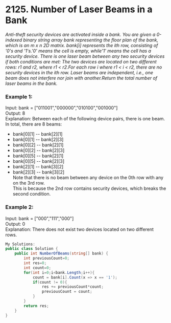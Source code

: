 # 2125. Number of Laser Beams in a Bank
*Anti-theft security devices are activated inside a bank. You are given a 0-indexed binary string array bank representing the floor plan of the bank, 
which is an m x n 2D matrix. bank[i] represents the ith row, consisting of '0's and '1's.'0' means the cell is empty, while'1' means the cell has a security device.
There is one laser beam between any two security devices if both conditions are met:
The two devices are located on two different rows: r1 and r2, where r1 < r2.For each row i where r1 < i < r2, there are no security devices in the ith row.
Laser beams are independent, i.e., one beam does not interfere nor join with another.Return the total number of laser beams in the bank.*

### Example 1:  
Input: bank = ["011001","000000","010100","001000"]  
Output: 8  
Explanation: Between each of the following device pairs, there is one beam. In total, there are 8 beams:  
 * bank[0][1] -- bank[2][1]  
 * bank[0][1] -- bank[2][3]  
 * bank[0][2] -- bank[2][1]  
 * bank[0][2] -- bank[2][3]  
 * bank[0][5] -- bank[2][1]  
 * bank[0][5] -- bank[2][3]  
 * bank[2][1] -- bank[3][2]  
 * bank[2][3] -- bank[3][2]  
Note that there is no beam between any device on the 0th row with any on the 3rd row.  
This is because the 2nd row contains security devices, which breaks the second condition.  

### Example 2:  
Input: bank = ["000","111","000"]  
Output: 0  
Explanation: There does not exist two devices located on two different rows.  

```csharp
My Solutions:
public class Solution {
    public int NumberOfBeams(string[] bank) {
        int previousCount=0;
        int res=0;
        int count=0;
        for(int i=0;i<bank.Length;i++){
            count = bank[i].Count(x => x == '1');
            if(count != 0){          
                res += previousCount*count;
                previousCount = count;
            }
        }
        return res;
    }
}
```

